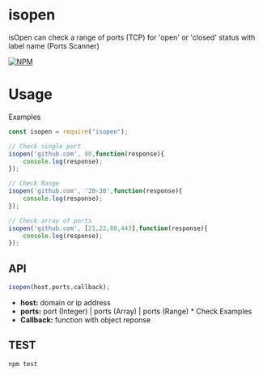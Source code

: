# isopen
isOpen can check a range of ports (TCP) for 'open' or 'closed' status with label name (Ports Scanner)

[![NPM](https://nodei.co/npm/isopen.png?downloads=true&downloadRank=true&stars=true)](https://nodei.co/npm/isopen/)


# Usage
Examples

````javascript
const isopen = require("isopen");

// Check single port
isopen('github.com', 80,function(response){
    console.log(response);
});

// Check Range 
isopen('github.com', '20-30',function(response){
    console.log(response);
});

// Check array of ports 
isopen('github.com', [21,22,80,443],function(response){
    console.log(response);
});
````

## API
````javascript
isopen(host,ports,callback);
````
* **host:** domain or ip address
* **ports:** port (Integer) | ports (Array) | ports (Range) * Check Examples
* **Callback:** function with object reponse

## TEST
````bash
npm test
````